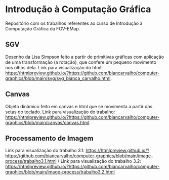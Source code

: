 # Introdução à Computação Gráfica
Repositório com os trabalhos referentes ao curso de Introdução à Computação Gráfica da FGV-EMap.

## SGV
Desenho da Lisa Simpson feito a partir de primitivas gráficas com aplicação de uma transformação (a rotação), que confere um pequeno movimento nos olhos dela. Link para visualização do html: https://htmlpreview.github.io/?https://github.com/biancarvalho/computer-graphics/blob/main/svg/svg_bianca_carvalho.html.

## Canvas
Objeto dinâmico feito em canvas e html que se movimenta a partir das setas do teclado. Link para visualização do trabalho: https://htmlpreview.github.io/?https://github.com/biancarvalho/computer-graphics/blob/main/canvas/canvas.html.

## Processamento de Imagem
Link para visualização do trabalho 3.1: https://htmlpreview.github.io/?https://github.com/biancarvalho/computer-graphics/blob/main/image-process/trabalho3.1.html
\\
Link para visualização do trabalho 3.2: https://htmlpreview.github.io/?https://github.com/biancarvalho/computer-graphics/blob/main/image-process/trabalho3.2.html
